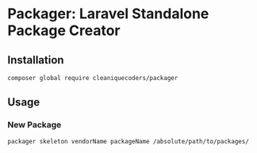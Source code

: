 # Packager: Laravel Standalone Package Creator

## Installation

```
composer global require cleaniquecoders/packager
```

## Usage

### New Package 

```
packager skeleton vendorName packageName /absolute/path/to/packages/
```